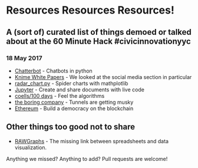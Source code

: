 # Resources Resources Resources!

## A (sort of) curated list of things demoed or talked about at the 60 Minute Hack #civicinnovationyyc

### 18 May 2017

- [Chatterbot](https://github.com/gunthercox/ChatterBot) - Chatbots in python
- [Knime White Papers](https://www.knime.org/white-papers) - We looked at the social media section in particular
- [radar_chart.py](https://matplotlib.org/examples/api/radar_chart.html) - Spider charts with mathplotlib
- [Jupyter](http://jupyter.org/) - Create and share documents with live code
- [coells/100 days](https://github.com/coells/100days) - Feel the algorithms
- [the boring company](https://www.boringcompany.com/) - Tunnels are getting musky
- [Ethereum](https://www.ethereum.org/) - Build a democracy on the blockchain

## Other things too good not to share

- [RAWGraphs](http://rawgraphs.io) - The missing link between spreadsheets and data visualization.

Anything we missed? Anything to add? Pull requests are welcome!
